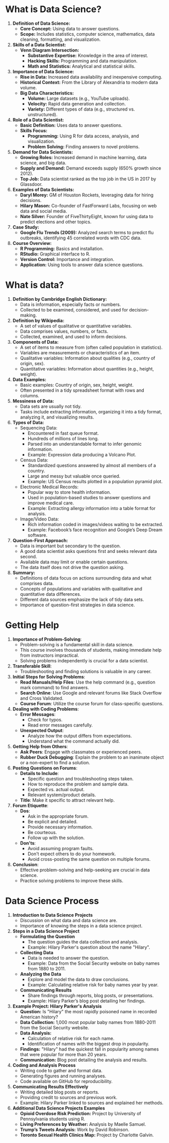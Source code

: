 # What is Data Science?

1. **Definition of Data Science:**
    - **Core Concept:** Using data to answer questions.
    - **Scope:** Includes statistics, computer science, mathematics, data cleaning, formatting, and visualization.
2. **Skills of a Data Scientist:**
    - **Venn Diagram Intersection:**
        - **Substantive Expertise:** Knowledge in the area of interest.
        - **Hacking Skills:** Programming and data manipulation.
        - **Math and Statistics:** Analytical and statistical skills.
3. **Importance of Data Science:**
    - **Rise in Data:** Increased data availability and inexpensive computing.
    - **Historical Context:** From the Library of Alexandria to modern data volume.
    - **Big Data Characteristics:**
        - **Volume:** Large datasets (e.g., YouTube uploads).
        - **Velocity:** Rapid data generation and collection.
        - **Variety:** Different types of data (e.g., structured vs. unstructured).
4. **Role of a Data Scientist:**
    - **Basic Definition:** Uses data to answer questions.
    - **Skills Focus:**
        - **Programming:** Using R for data access, analysis, and visualization.
        - **Problem Solving:** Finding answers to novel problems.
5. **Demand for Data Scientists:**
    - **Growing Roles:** Increased demand in machine learning, data science, and big data.
    - **Supply and Demand:** Demand exceeds supply (650% growth since 2012).
    - **Top Job:** Data scientist ranked as the top job in the US in 2017 by Glassdoor.
6. **Examples of Data Scientists:**
    - **Daryl Morey:** GM of Houston Rockets, leveraging data for hiring decisions.
    - **Hilary Mason:** Co-founder of FastForward Labs, focusing on web data and social media.
    - **Nate Silver:** Founder of FiveThirtyEight, known for using data to predict elections and other topics.
7. **Case Study:**
    - **Google Flu Trends (2009):** Analyzed search terms to predict flu outbreaks, identifying 45 correlated words with CDC data.
8. **Course Overview:**
    - **R Programming:** Basics and installation.
    - **RStudio:** Graphical interface to R.
    - **Version Control:** Importance and integration.
    - **Application:** Using tools to answer data science questions.

# What is data?

1. **Definition by Cambridge English Dictionary:**
    - Data is information, especially facts or numbers.
    - Collected to be examined, considered, and used for decision-making.
2. **Definition by Wikipedia:**
    - A set of values of qualitative or quantitative variables.
    - Data comprises values, numbers, or facts.
    - Collected, examined, and used to inform decisions.
3. **Components of Data:**
    - A set of items to measure from (often called population in statistics).
    - Variables are measurements or characteristics of an item.
    - Qualitative variables: Information about qualities (e.g., country of origin, sex).
    - Quantitative variables: Information about quantities (e.g., height, weight).
4. **Data Examples:**
    - Basic examples: Country of origin, sex, height, weight.
    - Often presented in a tidy spreadsheet format with rows and columns.
5. **Messiness of Data:**
    - Data sets are usually not tidy.
    - Tasks include extracting information, organizing it into a tidy format, analyzing it, and visualizing results.
6. **Types of Data:**
    - Sequencing Data:
        - Encountered in fast queue format.
        - Hundreds of millions of lines long.
        - Parsed into an understandable format to infer genomic information.
        - Example: Expression data producing a Volcano Plot.
    - Census Data:
        - Standardized questions answered by almost all members of a country.
        - Large and messy but valuable once queried.
        - Example: US Census results plotted in a population pyramid plot.
    - Electronic Medical Records:
        - Popular way to store health information.
        - Used in population-based studies to answer questions and improve medical care.
        - Example: Extracting allergy information into a table format for analysis.
    - Image/Video Data:
        - Rich information coded in images/videos waiting to be extracted.
        - Example: Facebook’s face recognition and Google’s Deep Dream software.
7. **Question-First Approach:**
    - Data is important but secondary to the question.
    - A good data scientist asks questions first and seeks relevant data second.
    - Available data may limit or enable certain questions.
    - The data itself does not drive the question asking.
8. **Summary:**
    - Definitions of data focus on actions surrounding data and what comprises data.
    - Concepts of populations and variables with qualitative and quantitative data differences.
    - Different data sources emphasize the lack of tidy data sets.
    - Importance of question-first strategies in data science.

# Getting Help

1. **Importance of Problem-Solving**:
    - Problem-solving is a fundamental skill in data science.
    - This course involves thousands of students, making immediate help from instructors impractical.
    - Solving problems independently is crucial for a data scientist.
2. **Transferable Skill**:
    - Troubleshooting and finding solutions is valuable in any career.
3. **Initial Steps for Solving Problems**:
    - **Read Manuals/Help Files**: Use the help command (e.g., question mark command) to find answers.
    - **Search Online**: Use Google and relevant forums like Stack Overflow and Cross Validated.
    - **Course Forum**: Utilize the course forum for class-specific questions.
4. **Dealing with Coding Problems**:
    - **Error Messages**:
        - Check for typos.
        - Read error messages carefully.
    - **Unexpected Output**:
        - Analyze how the output differs from expectations.
        - Understand what the command actually did.
5. **Getting Help from Others**:
    - **Ask Peers**: Engage with classmates or experienced peers.
    - **Rubber Duck Debugging**: Explain the problem to an inanimate object or a non-expert to find a solution.
6. **Posting Questions on Forums**:
    - **Details to Include**:
        - Specific question and troubleshooting steps taken.
        - How to reproduce the problem and sample data.
        - Expected vs. actual output.
        - Relevant system/product details.
    - **Title**: Make it specific to attract relevant help.
7. **Forum Etiquette**:
    - **Dos**:
        - Ask in the appropriate forum.
        - Be explicit and detailed.
        - Provide necessary information.
        - Be courteous.
        - Follow up with the solution.
    - **Don'ts**:
        - Avoid assuming program faults.
        - Don't expect others to do your homework.
        - Avoid cross-posting the same question on multiple forums.
8. **Conclusion**:
    - Effective problem-solving and help-seeking are crucial in data science.
    - Practice solving problems to improve these skills.

# Data Science Process

1. **Introduction to Data Science Projects**
    - Discussion on what data and data science are.
    - Importance of knowing the steps in a data science project.
2. **Steps in a Data Science Project**
    - **Formulating the Question**
        - The question guides the data collection and analysis.
        - Example: Hilary Parker's question about the name "Hilary".
    - **Collecting Data**
        - Data is needed to answer the question.
        - Example: Data from the Social Security website on baby names from 1880 to 2011.
    - **Analyzing the Data**
        - Explore and model the data to draw conclusions.
        - Example: Calculating relative risk for baby names year by year.
    - **Communicating Results**
        - Share findings through reports, blog posts, or presentations.
        - Example: Hilary Parker’s blog post detailing her findings.
3. **Example Project: Hilary Parker's Analysis**
    - **Question:** Is "Hilary" the most rapidly poisoned name in recorded American history?
    - **Data Collection:** 1,000 most popular baby names from 1880-2011 from the Social Security website.
    - **Data Analysis:**
        - Calculation of relative risk for each name.
        - Identification of names with the biggest drop in popularity.
    - **Findings:** "Hilary" had the quickest fall in popularity among names that were popular for more than 20 years.
    - **Communication:** Blog post detailing the analysis and results.
4. **Coding and Analysis Process**
    - Writing code to gather and format data.
    - Generating figures and running analyses.
    - Code available on GitHub for reproducibility.
5. **Communicating Results Effectively**
    - Writing detailed blog posts or reports.
    - Providing credit to sources and previous work.
    - Example: Hilary Parker linked to sources and explained her methods.
6. **Additional Data Science Projects Examples**
    - **Opioid Overdose Risk Prediction:** Project by University of Pennsylvania students using R.
    - **Living Preferences by Weather:** Analysis by Maelle Samuel.
    - **Trump’s Tweets Analysis:** Work by David Robinson.
    - **Toronto Sexual Health Clinics Map:** Project by Charlotte Galvin.
